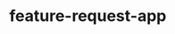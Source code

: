 # feature-request-app

<This is spring boot app and can be run using the FeatureRequestAppApplication.main method or spring boot run command>